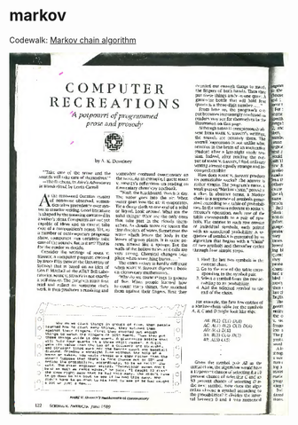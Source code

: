 # markov

Codewalk: [Markov chain algorithm](https://go.dev/doc%2Fcodewalk%2Fmarkov.go)

[![](static/scan010_text-0.png)](https://archive.org/details/ComputerRecreationsMarkovChainer)



